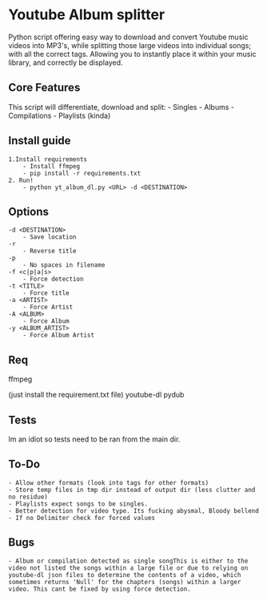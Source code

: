 # Youtube Album splitter
Python script offering easy way to download and convert Youtube music videos into MP3's, while splitting those large videos into individual songs; with all the correct tags. 
Allowing you to instantly place it within your music library, and correctly be displayed. 

## Core Features
This script will differentiate, download and split:
    - Singles
    - Albums
    - Compilations
    - Playlists (kinda)

## Install guide
    1.Install requirements
        - Install ffmpeg
        - pip install -r requirements.txt
    2. Run!
        - python yt_album_dl.py <URL> -d <DESTINATION>

## Options
    -d <DESTINATION>
        - Save location
    -r
        - Reverse title
    -p
        - No spaces in filename
    -f <c|p|a|s>
        - Force detection
    -t <TITLE>
        - Force title
    -a <ARTIST>
        - Force Artist
    -A <ALBUM>
        - Force Album
    -y <ALBUM_ARTIST>
        - Force Album Artist

## Req
ffmpeg

(just install the requirement.txt file)
youtube-dl
pydub

## Tests

Im an idiot so tests need to be ran from the main dir.

## To-Do
    - Allow other formats (look into tags for other formats)
    - Store temp files in tmp dir instead of output dir (less clutter and no residue)
    - Playlists expect songs to be singles.
    - Better detection for video type. Its fucking abysmal, Bloody bellend
    - If no Delimiter check for forced values

## Bugs
    - Album or compilation detected as single songThis is either to the video not listed the songs within a large file or due to relying on youtube-dl json files to determine the contents of a video, which sometimes returns 'Null' for the chapters (songs) within a larger video. This cant be fixed by using force detection.
